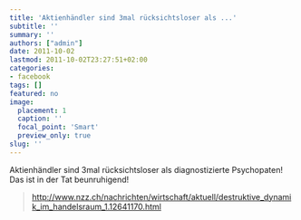 ```yaml
---
title: 'Aktienhändler sind 3mal rücksichtsloser als ...'
subtitle: ''
summary: ''
authors: ["admin"]
date: 2011-10-02
lastmod: 2011-10-02T23:27:51+02:00
categories:
- facebook
tags: []
featured: no
image:
  placement: 1
  caption: ''
  focal_point: 'Smart'
  preview_only: true
slug: ''
---
```

Aktienhändler sind 3mal rücksichtsloser als diagnostizierte Psychopaten! Das ist in der Tat beunruhigend!
> http://www.nzz.ch/nachrichten/wirtschaft/aktuell/destruktive_dynamik_im_handelsraum_1.12641170.html

